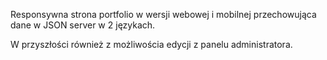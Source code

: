Responsywna strona portfolio w wersji webowej i mobilnej przechowująca dane w JSON server w 2 językach.

W przyszłości również z możliwościa edycji z panelu administratora.
